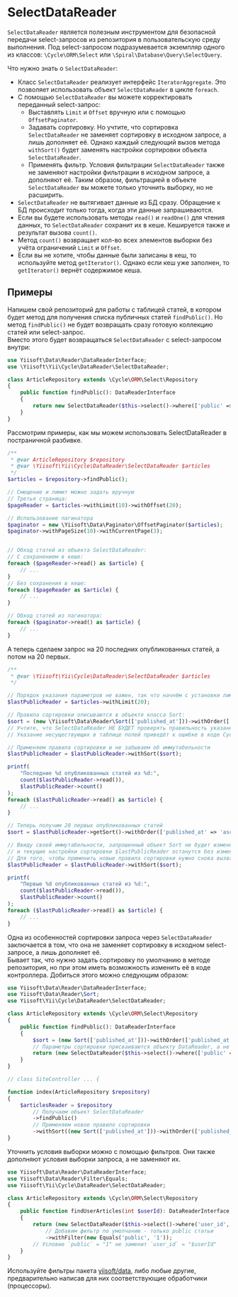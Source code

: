 # SelectDataReader

`SelectDataReader` является полезным инструментом для безопасной передачи select-запросов
из репозитория в пользовательскую среду выполнения.
Под select-запросом подразумевается экземпляр одного из
классов: `\Cycle\ORM\Select` или `\Spiral\Database\Query\SelectQuery`.

Что нужно знать о `SelectDataReader`:

* Класс `SelectDataReader` реализует интерфейс `IteratorAggregate`.
 Это позволяет использовать объект `SelectDataReader` в цикле `foreach`.
* С помощью `SelectDataReader` вы можете корректировать переданный select-запрос:
  - Выставлять `Limit` и `Offset` вручную или с помощью `OffsetPaginator`.
  - Задавать сортировку. Но учтите, что сортировка `SelectDataReader`
    не заменяет сортировку в исходном запросе, а лишь дополняет её.
    Однако каждый следующий вызов метода `withSort()` будет заменять настройки
    сортировки объекта `SelectDataReader`.
  - Применять фильтр. Условия фильтрации `SelectDataReader` также не заменяют настройки
    фильтрации в исходном запросе, а дополняют её. Таким образом, фильтрацией
    в объекте `SelectDataReader` вы можете только уточнить выборку, но не расширить.
* `SelectDataReader` не вытягивает данные из БД сразу.
  Обращение к БД происходит только тогда, когда эти данные запрашиваются.
* Если вы будете использовать методы `read()` и `readOne()` для чтения данных,
  то `SelectDataReader` сохранит их в кеше. Кешируется также и результат вызова `count()`.
* Метод `count()` возвращает кол-во всех элементов выборки без учёта ограничений `Limit` и `Offset`.
* Если вы не хотите, чтобы данные были записаны в кеш, то используйте метод `getIterator()`.
  Однако если кеш уже заполнен, то `getIterator()` вернёт содержимое кеша.

## Примеры

Напишем свой репозиторий для работы с таблицей статей, в котором будет метод для получения
списка публичных статей `findPublic()`. Но метод `findPublic()` не будет
возвращать сразу готовую коллекцию статей или select-запрос.\
Вместо этого будет возвращаться `SelectDataReader` с select-запросом внутри:

```php
use Yiisoft\Data\Reader\DataReaderInterface;
use \Yiisoft\Yii\Cycle\DataReader\SelectDataReader;

class ArticleRepository extends \Cycle\ORM\Select\Repository
{
    public function findPublic(): DataReaderInterface
    {
        return new SelectDataReader($this->select()->where(['public' => true]));
    }
}
```
Рассмотрим примеры, как мы можем использовать SelectDataReader в постраничной разбивке.
```php
/**
 * @var ArticleRepository $repository
 * @var \Yiisoft\Yii\Cycle\DataReader\SelectDataReader $articles
 */
$articles = $repository->findPublic();

// Смещение и лимит можно задать вручную
// Третья страница:
$pageReader = $articles->withLimit(10)->withOffset(20);

// Использование пагинатора
$paginator = new \Yiisoft\Data\Paginator\OffsetPaginator($articles);
$paginator->withPageSize(10)->withCurrentPage(3);


// Обход статей из объекта SelectDataReader:
// С сохранением в кеше:
foreach ($pageReader->read() as $article) {
    // ...
}
// Без сохранения в кеше:
foreach ($pageReader as $article) {
    // ...
}

// Обход статей из пагинатора:
foreach ($paginator->read() as $article) {
    // ...
}
```

А теперь сделаем запрос на 20 последних опубликованных статей, а потом на 20 первых.

```php
/**
 * @var \Yiisoft\Yii\Cycle\DataReader\SelectDataReader $articles
 */

// Порядок указания параметров не важен, так что начнём с установки лимита
$lastPublicReader = $articles->withLimit(20);

// Правила сортировки описываются в объекте класса Sort:
$sort = (new \Yiisoft\Data\Reader\Sort(['published_at']))->withOrder(['published_at' => 'desc']);
// Учтите, что SelectDataReader НЕ БУДЕТ проверять правильность указанных в Sort полей!
// Указание несуществующих в таблице полей приведёт к ошибке в коде Cycle

// Применяем правила сортировки и не забываем об иммутабельности
$lastPublicReader = $lastPublicReader->withSort($sort);

printf(
    "Последние %d опубликованных статей из %d:",
    count($lastPublicReader->read()),
    $lastPublicReader->count()
);
foreach ($lastPublicReader->read() as $article) {
    // ...
}

// Теперь получим 20 первых опубликованных статей
$sort = $lastPublicReader->getSort()->withOrder(['published_at' => 'asc']);

// Ввиду своей иммутабельности, запрошенный объект Sort не будет изменён,
// и текущие настройки сортировки $lastPublicReader останутся без изменения.
// Для того, чтобы применить новые правила сортировки нужно снова вызвать метод withSort():
$lastPublicReader = $lastPublicReader->withSort($sort);

printf(
    "Первые %d опубликованных статей из %d:",
    count($lastPublicReader->read()),
    $lastPublicReader->count()
);
foreach ($lastPublicReader->read() as $article) {
    // ...
}
```

Одна из особенностей сортировки запроса через `SelectDataReader` заключается в том, что
она не заменяет сортировку в исходном select-запросе, а лишь дополняет её. \
Бывает так, что нужно задать сортировку по умолчанию в методе репозитория, но при этом
иметь возможность изменить её в коде контроллера. Добиться этого можно следующим образом:
```php
use Yiisoft\Data\Reader\DataReaderInterface;
use Yiisoft\Data\Reader\Sort;
use Yiisoft\Yii\Cycle\DataReader\SelectDataReader;

class ArticleRepository extends \Cycle\ORM\Select\Repository
{
    public function findPublic(): DataReaderInterface
    {
        $sort = (new Sort(['published_at']))->withOrder(['published_at' => 'desc']);
        // Параметры сортировки присваиваются объекту DataReader, а не \Cycle\ORM\Select
        return (new SelectDataReader($this->select()->where(['public' => true])))->withSort($sort);
    }
}

// class SiteController ... {

function index(ArticleRepository $repository)
{
    $articlesReader = $repository
        // Получаем объект SelectDataReader
        ->findPublic()
        // Применяем новое правило сортировки
        ->withSort((new Sort(['published_at']))->withOrder(['published_at' => 'asc']));
}
```

Уточнить условия выборки можно с помощью фильтров. Они также дополняют условия выборки запроса, а не заменяют их.

```php
use Yiisoft\Data\Reader\DataReaderInterface;
use Yiisoft\Data\Reader\Filter\Equals;
use Yiisoft\Yii\Cycle\DataReader\SelectDataReader;

class ArticleRepository extends \Cycle\ORM\Select\Repository
{
    public function findUserArticles(int $userId): DataReaderInterface
    {
        return (new SelectDataReader($this->select()->where('user_id', $userId)))
            // Добавим фильтр по умолчанию - только public статьи
            ->withFilter(new Equals('public', '1'));
        // Условие `public` = "1" не заменит `user_id` = "$userId"
    }
}
```

Используйте фильтры пакета [yiisoft/data](https://github.com/yiisoft/data), либо любые другие, предварительно написав
для них соответствующие обработчики (процессоры).
